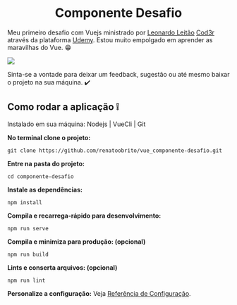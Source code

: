 <h1 align="center">Componente Desafio</h1>

Meu primeiro desafio com Vuejs ministrado por [Leonardo Leitão](href="https://github.com/leonardomleitao") [Cod3r]((href="https://www.cod3r.com.br/")) através da plataforma [Udemy]("https://www.udemy.com/"). Estou muito empolgado em aprender as maravilhas do Vue. :grin:

![]("https://github.com/renatoobrito/vue_componente-desafio/blob/master/src/home_componente_desafio.jpg")

Sinta-se a vontade para deixar um feedback, sugestão ou até mesmo baixar o projeto na sua máquina. :heavy_check_mark:

## Como rodar a aplicação :grey_exclamation:
Instalado em sua máquina: Nodejs | VueCli | Git

**No terminal clone o projeto:**
```
git clone https://github.com/renatoobrito/vue_componente-desafio.git
```

**Entre na pasta do projeto:**
```
cd componente-desafio
```

**Instale as dependências:**
```
npm install
```

**Compila e recarrega-rápido para desenvolvimento:**
```
npm run serve
```

**Compila e minimiza para produção: (opcional)**
```
npm run build
```

**Lints e conserta arquivos: (opcional)**
```
npm run lint
```

**Personalize a configuração:**
Veja [Referência de Configuração](https://cli.vuejs.org/config/).
